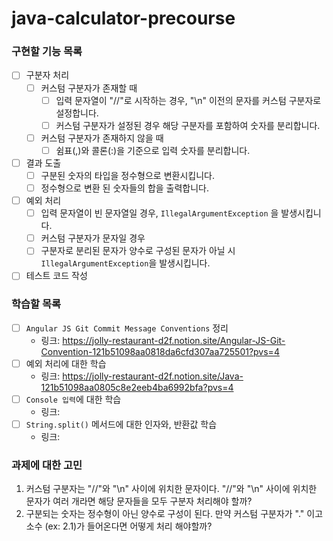 # java-calculator-precourse

### 구현할 기능 목록
  - [ ] 구분자 처리
    - [ ] 커스텀 구분자가 존재할 때
      - [ ] 입력 문자열이 "//"로 시작하는 경우, "\n" 이전의 문자를 커스텀 구분자로 설정합니다.
      - [ ] 커스텀 구분자가 설정된 경우 해당 구분자를 포함하여 숫자를 분리합니다.

    - [ ] 커스텀 구분자가 존재하지 않을 때
      - [ ] 쉼표(,)와 콜론(:)을 기준으로 입력 숫자를 분리합니다.
  
  - [ ] 결과 도출
    - [ ] 구분된 숫자의 타입을 정수형으로 변환시킵니다.
    - [ ] 정수형으로 변환 된 숫자들의 합을 출력합니다.

  - [ ] 예외 처리
    - [ ] 입력 문자열이 빈 문자열일 경우, `IllegalArgumentException` 을 발생시킵니다.
    - [ ] 커스텀 구분자가 문자일 경우 
    - [ ] 구분자로 분리된 문자가 양수로 구성된 문자가 아닐 시 `IllegalArgumentException`을 발생시킵니다.

  - [ ] 테스트 코드 작성

### 학습할 목록
  - [ ] `Angular JS Git Commit Message Conventions` 정리
    - 링크: https://jolly-restaurant-d2f.notion.site/Angular-JS-Git-Convention-121b51098aa0818da6cfd307aa725501?pvs=4
  - [ ] 예외 처리에 대한 학습
    - 링크: https://jolly-restaurant-d2f.notion.site/Java-121b51098aa0805c8e2eeb4ba6992bfa?pvs=4
  - [ ] `Console 입력`에 대한 학습
    - 링크:
  - [ ] `String.split()` 메서드에 대한 인자와, 반환값 학습
    - 링크:

### 과제에 대한 고민
1. 커스텀 구분자는 "//"와 "\n" 사이에 위치한 문자이다. "//"와 "\n" 사이에 위치한 문자가 여러 개라면 해당 문자들을 모두 구분자 처리해야 할까?
2. 구분되는 숫자는 정수형이 아닌 양수로 구성이 된다. 만약 커스텀 구분자가 "." 이고 소수 (ex: 2.1)가 들어온다면 어떻게 처리 해야할까?